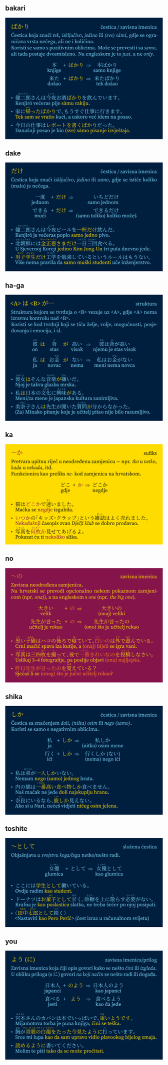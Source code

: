 ## bakari
![](bakari.png)

## dake
![](dake.png)

## ha-ga
![](ha-ga.png)

## ka
![](ka.png)

## no
![](no.png)

## shika
![](shika.png)

## toshite
![](toshite.png)

## you
![](you.png)
